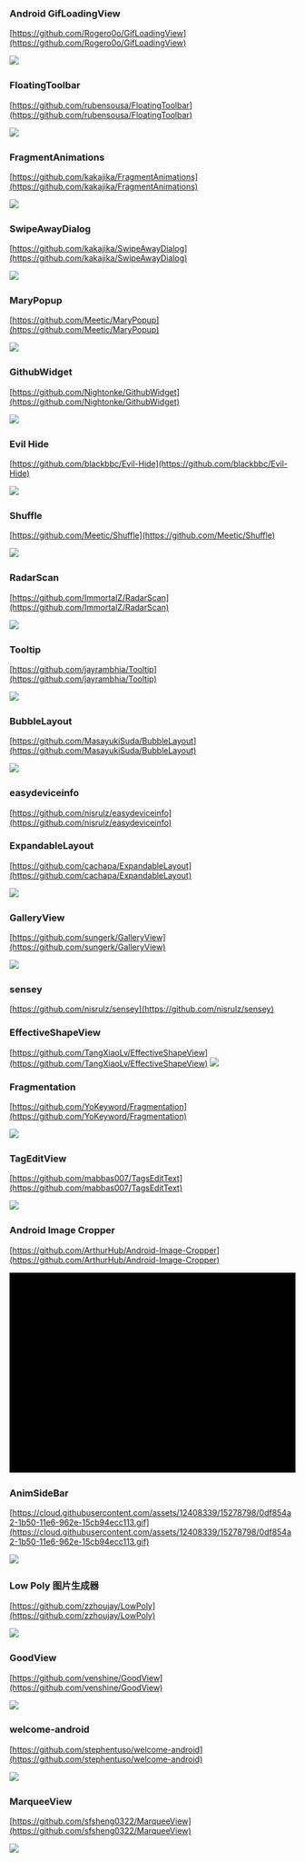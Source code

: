 

### Android GifLoadingView ###


[https://github.com/Rogero0o/GifLoadingView](https://github.com/Rogero0o/GifLoadingView)

![](https://camo.githubusercontent.com/f9bbba0797b820f7b62cda1b7d01bebd6756fdcd/687474703a2f2f7777332e73696e61696d672e636e2f736d616c6c2f61363935616364656777316633646579746236343867323034733034787771652e676966)

### FloatingToolbar ###

[https://github.com/rubensousa/FloatingToolbar](https://github.com/rubensousa/FloatingToolbar)

![](https://github.com/rubensousa/FloatingToolbar/raw/master/screenshots/demo.gif)

### FragmentAnimations ###

[https://github.com/kakajika/FragmentAnimations](https://github.com/kakajika/FragmentAnimations)

![](https://raw.githubusercontent.com/wiki/kakajika/FragmentAnimations/images/move.gif)


### SwipeAwayDialog ###

[https://github.com/kakajika/SwipeAwayDialog](https://github.com/kakajika/SwipeAwayDialog)

![](https://raw.githubusercontent.com/wiki/kakajika/SwipeAwayDialog/images/octocats.gif)


### MaryPopup ###

[https://github.com/Meetic/MaryPopup](https://github.com/Meetic/MaryPopup)

![](https://github.com/Meetic/MaryPopup/raw/master/media/center.gif)

### GithubWidget ###


[https://github.com/Nightonke/GithubWidget](https://github.com/Nightonke/GithubWidget)

![](https://github.com/Nightonke/GithubWidget/raw/master/Pic/style_3.png?raw=true)

### Evil Hide ###

[https://github.com/blackbbc/Evil-Hide](https://github.com/blackbbc/Evil-Hide)

![](https://github.com/blackbbc/Evil-Hide/raw/master/demo.gif)

### Shuffle ###

[https://github.com/Meetic/Shuffle](https://github.com/Meetic/Shuffle)

![](https://github.com/Meetic/Shuffle/raw/master/media/inline.gif)


### RadarScan ###

[https://github.com/ImmortalZ/RadarScan](https://github.com/ImmortalZ/RadarScan)

![](https://camo.githubusercontent.com/2f6c44577df8f8e11cf0e6c11d258abc1ece6960/687474703a2f2f696d672e626c6f672e6373646e2e6e65742f3230313630353035303031383034373633)


### Tooltip ###


[https://github.com/jayrambhia/Tooltip](https://github.com/jayrambhia/Tooltip)

![](https://raw.githubusercontent.com/jayrambhia/Tooltip/master/art/demo.gif)

### BubbleLayout ###

[https://github.com/MasayukiSuda/BubbleLayout](https://github.com/MasayukiSuda/BubbleLayout)

![](https://github.com/MasayukiSuda/BubbleLayout/raw/master/art/all.gif)



### easydeviceinfo ###

[https://github.com/nisrulz/easydeviceinfo](https://github.com/nisrulz/easydeviceinfo)

### ExpandableLayout ###
[https://github.com/cachapa/ExpandableLayout](https://github.com/cachapa/ExpandableLayout)

![](https://github.com/cachapa/ExpandableLayout/raw/master/images/expandable_fill.gif)

### GalleryView ###

[https://github.com/sungerk/GalleryView](https://github.com/sungerk/GalleryView)

![](https://camo.githubusercontent.com/806b11cf4dcdd87db1fe606081bf6a20c3b5dfb1/687474703a2f2f696d672e796f75747562652e636f6d2f76692f7a494c676f616879666a772f302e6a7067)

### sensey ###

[https://github.com/nisrulz/sensey](https://github.com/nisrulz/sensey)


### EffectiveShapeView ###

[https://github.com/TangXiaoLv/EffectiveShapeView](https://github.com/TangXiaoLv/EffectiveShapeView)
![](https://raw.githubusercontent.com/TangXiaoLv/EffectiveShapeView/master/png/first.jpg)



### Fragmentation ###


[https://github.com/YoKeyword/Fragmentation](https://github.com/YoKeyword/Fragmentation)

![](https://github.com/YoKeyword/Fragmentation/raw/master/gif/demo.gif)



### TagEditView ###

[https://github.com/mabbas007/TagsEditText](https://github.com/mabbas007/TagsEditText)

![](https://camo.githubusercontent.com/3a26ca3308d07d4040d9b6bea3dd65b0cc605516/687474703a2f2f692e696d6775722e636f6d2f5a4a596c734e4c2e706e673f33)


### Android Image Cropper ###


[https://github.com/ArthurHub/Android-Image-Cropper](https://github.com/ArthurHub/Android-Image-Cropper)

![](https://github.com/ArthurHub/Android-Image-Cropper/raw/master/art/demo.gif?raw=true)

### AnimSideBar ###


[https://cloud.githubusercontent.com/assets/12408339/15278798/0df854a2-1b50-11e6-962e-15cb94ecc113.gif](https://cloud.githubusercontent.com/assets/12408339/15278798/0df854a2-1b50-11e6-962e-15cb94ecc113.gif)

![](https://cloud.githubusercontent.com/assets/12408339/15278798/0df854a2-1b50-11e6-962e-15cb94ecc113.gif)


### Low Poly 图片生成器 ###


[https://github.com/zzhoujay/LowPoly](https://github.com/zzhoujay/LowPoly)

![](https://github.com/zzhoujay/LowPoly/raw/master/img/image.png)

### GoodView ### 


[https://github.com/venshine/GoodView](https://github.com/venshine/GoodView)

![](https://github.com/venshine/GoodView/raw/master/screenshot/screenshot.gif)


### welcome-android ###

[https://github.com/stephentuso/welcome-android](https://github.com/stephentuso/welcome-android)

![](https://raw.githubusercontent.com/stephentuso/welcome-android/master/media/sample-video.gif)

### MarqueeView ###

[https://github.com/sfsheng0322/MarqueeView](https://github.com/sfsheng0322/MarqueeView)

![](https://github.com/sfsheng0322/MarqueeView/raw/master/screenshot/MarqueeView_Gif.gif)
